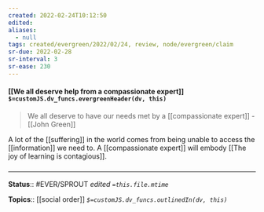 ```yaml
---
created: 2022-02-24T10:12:50 
edited: 
aliases:
  - null
tags: created/evergreen/2022/02/24, review, node/evergreen/claim
sr-due: 2022-02-28
sr-interval: 3
sr-ease: 230
---
```


#### [[We all deserve help from a compassionate expert]] `$=customJS.dv_funcs.evergreenHeader(dv, this)`

> We all deserve to have our needs met by a [[compassionate expert]] - [[John Green]]

A lot of the [[suffering]] in the world comes from being unable to access the [[information]] we need to.
A [[compassionate expert]] will embody [[The joy of learning is contagious]].

### <hr class="footnote"/>

**Status**:: #EVER/SPROUT
*edited `=this.file.mtime`*

**Topics**:: [[social order]]
*`$=customJS.dv_funcs.outlinedIn(dv, this)`*
